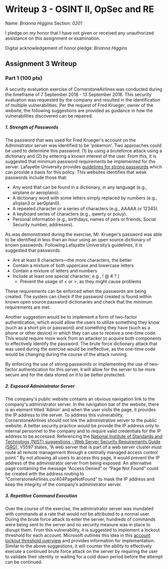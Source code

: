 Writeup 3 - OSINT II, OpSec and RE
======

Name: *Brianna Higgins*
Section: *0201*

I pledge on my honor that I have not given or received any unauthorized assistance on this assignment or examination.

Digital acknowledgement of honor pledge: *Brianna Higgins*

## Assignment 3 Writeup

### Part 1 (100 pts)

A security evaluation exercise of  CornerstoneAirlines was conducted during the timeframe of 7 September 2018 - 13 September 2018.  This security evaluation was requested by the company and resulted in the identification of multiple vulnerabilities.  Per the request of Fred Krueger, owner of the website, the following suggestions are provided as guidance in how the vulnerabilities discovered can be repaired.

##### 1. Strength of Passwords
The password that was used for Fred Krueger's account on the Administrator server was identified to be 'pokemon'.  Two approaches could be used to determine this password: (1) by using a bruteforce attack using a dictionary and (2) by entering a known interest of the user.  From this, it is suggested that minimum password requirements be implemented for the server.  Lafayette University provides [guidelines for strong passwords](https://its.lafayette.edu/policies/strongpasswords/) which can provide a basis for this policy.  This websites identifies that weak passwords include those that:
- Any word that can be found in a dictionary, in any language (e.g., airplane or aeroplano).
- A dictionary word with some letters simply replaced by numbers (e.g., a1rplan3 or aer0plan0).
- A repeated character or a series of characters (e.g., AAAAA or 12345).
- A keyboard series of characters (e.g., qwerty or poiuy).
- Personal information (e.g., birthdays, names of pets or friends, Social Security number, addresses).   

As was demonstrated during the exercise, Mr. Krueger’s password was able to be identified in less than an hour using an open source dictionary of known passwords.  Following Lafayatte University’s guidelines, it is suggested that passwords
- Are at least 8 characters—the more characters, the better
- Contain a mixture of both uppercase and lowercase letters
- Contain a mixture of letters and numbers
- Include at least one special character, e.g., ! @ # ? ]
  - Prevent the usage of < or >, as they might cause problems   

These requirements can be enforced when the passwords are being created.  The system can check if the password created is found within known open source password dictionaries and check that the minimum requirements are met.   

Another suggestion would be to implement a form of two-factor authentication, which would allow the users to utilize something they know (such as a short pin or password) and something they have (such as a phone or other device) in which they can use to receive a one-time code.  This would require more work from an attacker to acquire both components to effectively identify the password.  The brute force dictionary attack that was used during the exercise would be ineffective, as the one-time code would be changing during the course of the attack running.   

By enforcing the use of strong passwords or implementing the use of two-factor authentication for this server, it will allow for the server to be more secure and for the data stored on it to be better protected.


##### 2. Exposed Administrator Server
The company's public website contains an obvious navigation link to the company's administrator server.  In the navigation bar of the website, there is an element titled 'Admin' and when the user visits the page, it provides the IP address to the server.  To address this vulnerability, CornerstoneAirlines should not link the administrative server to the public website.  A better security practice would be provide the IP address only to internal personnel to the company and to require valid credentials for the IP address to be accessed.  Referencing the [National Institute of Standards and Technology (NIST) suggestions - Web Server Security Requirements Guide (SRG)](https://www.stigviewer.com/stig/web_server_security_requirements_guide/), V5597 states, “A web server that is part of a web server cluster must route all remote management through a centrally managed access control point.”  By not allowing all users to access this page, it would prevent the IP address of the administrator server from being exposed.  An alternative page containing the message “Access Denied” or “Page Not Found” could be created with the address routing to “CornerstoneAirlines.co/404PageNotFound” to mask the IP address and keep the integrity of the company’s administrator server.

##### 3. Repetitive Command Execution
Over the course of the exercise, the administrator server was inundated with commands at a rate that would not be attributed to a normal user.  During the brute force attack to enter the server, hundreds of commands were being sent to the server and no security measure was in place to disrupt them.  From this vulnerability, it is suggested to implement a lockout threshold for each account.  Microsoft outlines this idea in this [account lockout threshold overview](
https://docs.microsoft.com/en-us/windows/security/threat-protection/security-policy-settings/account-lockout-threshold) and provides information for implementation.  Similar to the above suggestions, it will counter the ability to effectively execute a continued brute force attack on the server by requiring the user to validate their identity or waiting for a cold down period before the attempt can be continued.

